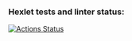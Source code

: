 ### Hexlet tests and linter status:
[![Actions Status](https://github.com/Prog273/java-project-71/actions/workflows/hexlet-check.yml/badge.svg)](https://github.com/Prog273/java-project-71/actions)